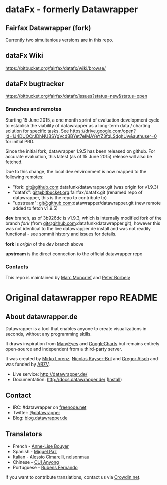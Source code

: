 # dataFx - formerly Datawrapper

## Fairfax Datawrapper (fork)
Currently two simultanious versions are in this repo.

## dataFx Wiki
https://bitbucket.org/fairfax/datafx/wiki/browse/

## dataFx bugtracker
https://bitbucket.org/fairfax/datafx/issues?status=new&status=open

### Branches and remotes
Starting 15 June 2015, a one month sprint of evaluation development cycle to establish the viability of datawrapper as a long-term data / charting solution for specific tasks. See https://drive.google.com/open?id=1J4DUQCrJDhNUBSYgVcdBBYet7eIMAYeYZ3fqLSdghUw&authuser=0 for initial PRD.

Since the initial fork, datawrapper 1.9.5 has been released on github. 
For accurate evaluation, this latest (as of 15 June 2015) release will also be fetched.

Due to this change, the local dev environment is now mapped to the following remotes:

- "fork: git@github.com:datafunk/datawrapper.git (was origin for v1.9.3)
- "datafx": git@bitbucket.org:fairfax/datafx.git (renamed repo of datawrapper, this is the repo to contribute to)
- "upstream": git@github.com:datawrapper/datawrapper.git (new remote added to fetch v1.9.5)

__dev__ branch, as of 3b926dc is v1.9.3, which is internally modified fork of the branch _fork_ (from git@github.com:datafunk/datawrapper.git), however this was not identical to the live datawrapper.de install and was not readily functional - see sommit history and issues for details.

__fork__ is _origin_ of the _dev_ branch above

__upstream__ is the direct connection to the official datawrapper repo

### Contacts

This repo is maintained by [Marc Moncrief](mmoncrief@fairfaxmedia.com.au) and [Peter Borbely](pborbely@fairfaxmedia.com.au) 








# Original datawrapper repo README
## About datawrapper.de

Datawrapper is a tool that enables anyone to create visualizations in seconds, without any programming skills.

It draws inspiration from [ManyEyes](http://www-958.ibm.com/software/data/cognos/manyeyes/) and [GoogleCharts](https://developers.google.com/chart/) but remains entirely open-source and independent from a third-party server.

It was created by [Mirko Lorenz](http://www.mirkolorenz.com/), [Nicolas Kayser-Bril](http://nkb.fr) and [Gregor Aisch](http://driven-by-data.net/) and was funded by [ABZV](http://www.abzv.de/).

* Live service: <http://datawrapper.de/>
* Documentation: <http://docs.datawrapper.de/> ([Install](https://github.com/datawrapper/datawrapper/wiki/Installing-Datawrapper))

## Contact

* IRC: #datawrapper on [freenode.net](https://webchat.freenode.net/)
* Twitter: [@datawrapper](http://twitter.com/datawrapper)
* Blog: [blog.datawrapper.de](http://blog.datawrapper.de)

## Translators

* French - [Anne-Lise Bouyer](https://crowdin.net/profile/annelise)
* Spanish - [Miguel Paz](https://github.com/miguelpaz)
* Italian - [Alessio Cimarelli](https://crowdin.net/profile/jenkin), [nelsonmau](https://crowdin.net/profile/nelsonmau)
* Chinese - [CUI Anyong](https://github.com/xiaoyongzi)
* Portuguese - [Rubens Fernando](https://crowdin.net/profile/rubensfernando)

If you want to contribute translations, contact us via [Crowdin.net](https://crowdin.net/project/datawrapper).
